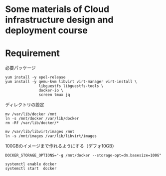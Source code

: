 # Some materials of Cloud infrastructure design and deployment course

# Requirement

必要パッケージ
```
yum install -y epel-release
yum install -y qemu-kvm libvirt virt-manager virt-install \
               libguestfs libguestfs-tools \
               docker-io \
               screen tmux jq
```

ディレクトリの設定
```
mv /var/lib/docker /mnt
ln -s /mnt/docker /var/lib/docker
rm -Rf /var/lib/docker/*

mv /var/lib/libvirt/images /mnt
ln -s /mnt/images /var/lib/libvirt/images
```

100GBのイメージまで作れるようにする（デフォ10GB）
```/etc/sysconfig/docker-storage
DOCKER_STORAGE_OPTIONS="-g /mnt/docker --storage-opt=dm.basesize=100G"
```

```
systemctl enable docker
systemctl start  docker
```
